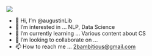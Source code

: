 <a href="[mailto:2bambitious@gmail.com]" target="_blank"><img src="https://img.shields.io/badge/[Gmail]-[#EA4335]?style=flat-square&logo=[Gmail]&logoColor=white"/></a>


- 👋 Hi, I’m @augustinLib
- 👀 I’m interested in ... NLP, Data Science
- 🌱 I’m currently learning ... Various content about CS
- 💞️ I’m looking to collaborate on ...
- 📫 How to reach me ... 2bambitious@gmail.com

<!---
augustinLib/augustinLib is a ✨ special ✨ repository because its `README.md` (this file) appears on your GitHub profile.
You can click the Preview link to take a look at your changes.
--->
